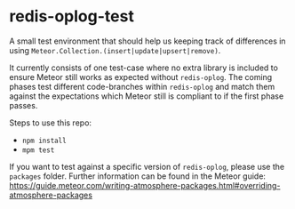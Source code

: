 # redis-oplog-test

A small test environment that should help us keeping track of differences in using `Meteor.Collection.(insert|update|upsert|remove)`.

It currently consists of one test-case where no extra library is included to ensure Meteor still works as expected without `redis-oplog`.
The coming phases test different code-branches within `redis-oplog` and match them against the expectations which Meteor still is compliant to if the first phase passes.

Steps to use this repo:
* `npm install`
* `mpm test`

If you want to test against a specific version of `redis-oplog`, please use the `packages` folder. Further information can be found in the Meteor guide: https://guide.meteor.com/writing-atmosphere-packages.html#overriding-atmosphere-packages